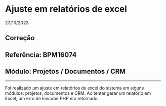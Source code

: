 # Ajuste em relatórios de excel
27/10/2023
## Correção
## Referência: BPM16074
## Módulo: Projetos / Documentos / CRM
***

Foi realizado um ajuste em relatórios de excel do sistema em alguns módulos: projetos, documentos e CRM. Ao tentar gerar um relatório em Excel, um erro de Ioncube PHP era retornado.